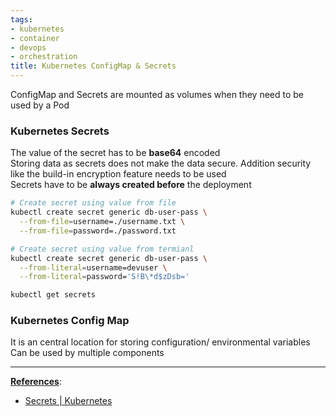 ```yaml
---
tags:
- kubernetes
- container
- devops
- orchestration
title: Kubernetes ConfigMap & Secrets
---
```


ConfigMap and Secrets are mounted as volumes when they need to be used by a Pod

### Kubernetes Secrets

The value of the secret has to be **base64** encoded  
Storing data as secrets does not make the data secure. Addition security like the build-in encryption feature needs to be used  
Secrets have to be **always created before** the deployment

````bash
# Create secret using value from file
kubectl create secret generic db-user-pass \
  --from-file=username=./username.txt \
  --from-file=password=./password.txt

# Create secret using value from termianl
kubectl create secret generic db-user-pass \
  --from-literal=username=devuser \
  --from-literal=password='S!B\*d$zDsb='

kubectl get secrets
````

### Kubernetes Config Map

It is an central location for storing configuration/ environmental variables  
Can be used by multiple components

---

**<u>References</u>**:

* [Secrets | Kubernetes](https://kubernetes.io/docs/concepts/configuration/secret/)